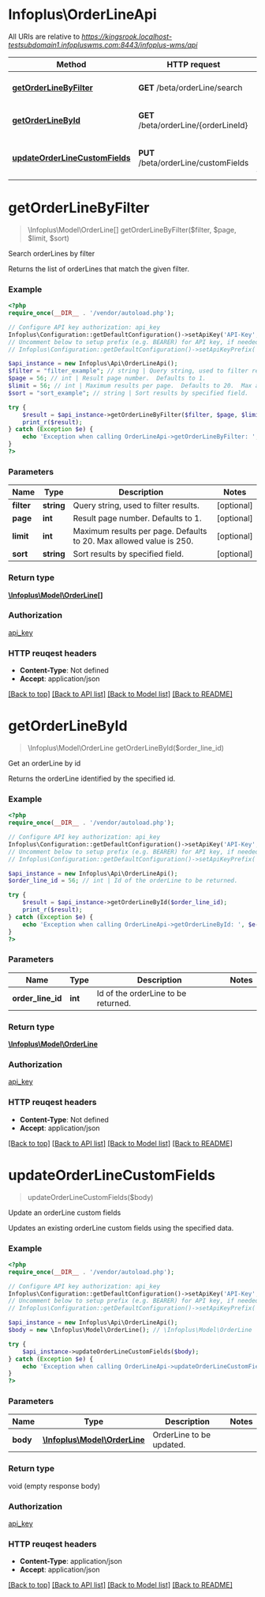# Infoplus\OrderLineApi

All URIs are relative to *https://kingsrook.localhost-testsubdomain1.infopluswms.com:8443/infoplus-wms/api*

Method | HTTP request | Description
------------- | ------------- | -------------
[**getOrderLineByFilter**](OrderLineApi.md#getOrderLineByFilter) | **GET** /beta/orderLine/search | Search orderLines by filter
[**getOrderLineById**](OrderLineApi.md#getOrderLineById) | **GET** /beta/orderLine/{orderLineId} | Get an orderLine by id
[**updateOrderLineCustomFields**](OrderLineApi.md#updateOrderLineCustomFields) | **PUT** /beta/orderLine/customFields | Update an orderLine custom fields


# **getOrderLineByFilter**
> \Infoplus\Model\OrderLine[] getOrderLineByFilter($filter, $page, $limit, $sort)

Search orderLines by filter

Returns the list of orderLines that match the given filter.

### Example 
```php
<?php
require_once(__DIR__ . '/vendor/autoload.php');

// Configure API key authorization: api_key
Infoplus\Configuration::getDefaultConfiguration()->setApiKey('API-Key', 'YOUR_API_KEY');
// Uncomment below to setup prefix (e.g. BEARER) for API key, if needed
// Infoplus\Configuration::getDefaultConfiguration()->setApiKeyPrefix('API-Key', 'BEARER');

$api_instance = new Infoplus\Api\OrderLineApi();
$filter = "filter_example"; // string | Query string, used to filter results.
$page = 56; // int | Result page number.  Defaults to 1.
$limit = 56; // int | Maximum results per page.  Defaults to 20.  Max allowed value is 250.
$sort = "sort_example"; // string | Sort results by specified field.

try { 
    $result = $api_instance->getOrderLineByFilter($filter, $page, $limit, $sort);
    print_r($result);
} catch (Exception $e) {
    echo 'Exception when calling OrderLineApi->getOrderLineByFilter: ', $e->getMessage(), "\n";
}
?>
```

### Parameters

Name | Type | Description  | Notes
------------- | ------------- | ------------- | -------------
 **filter** | **string**| Query string, used to filter results. | [optional] 
 **page** | **int**| Result page number.  Defaults to 1. | [optional] 
 **limit** | **int**| Maximum results per page.  Defaults to 20.  Max allowed value is 250. | [optional] 
 **sort** | **string**| Sort results by specified field. | [optional] 

### Return type

[**\Infoplus\Model\OrderLine[]**](OrderLine.md)

### Authorization

[api_key](../README.md#api_key)

### HTTP reuqest headers

 - **Content-Type**: Not defined
 - **Accept**: application/json

[[Back to top]](#) [[Back to API list]](../README.md#documentation-for-api-endpoints) [[Back to Model list]](../README.md#documentation-for-models) [[Back to README]](../README.md)

# **getOrderLineById**
> \Infoplus\Model\OrderLine getOrderLineById($order_line_id)

Get an orderLine by id

Returns the orderLine identified by the specified id.

### Example 
```php
<?php
require_once(__DIR__ . '/vendor/autoload.php');

// Configure API key authorization: api_key
Infoplus\Configuration::getDefaultConfiguration()->setApiKey('API-Key', 'YOUR_API_KEY');
// Uncomment below to setup prefix (e.g. BEARER) for API key, if needed
// Infoplus\Configuration::getDefaultConfiguration()->setApiKeyPrefix('API-Key', 'BEARER');

$api_instance = new Infoplus\Api\OrderLineApi();
$order_line_id = 56; // int | Id of the orderLine to be returned.

try { 
    $result = $api_instance->getOrderLineById($order_line_id);
    print_r($result);
} catch (Exception $e) {
    echo 'Exception when calling OrderLineApi->getOrderLineById: ', $e->getMessage(), "\n";
}
?>
```

### Parameters

Name | Type | Description  | Notes
------------- | ------------- | ------------- | -------------
 **order_line_id** | **int**| Id of the orderLine to be returned. | 

### Return type

[**\Infoplus\Model\OrderLine**](OrderLine.md)

### Authorization

[api_key](../README.md#api_key)

### HTTP reuqest headers

 - **Content-Type**: Not defined
 - **Accept**: application/json

[[Back to top]](#) [[Back to API list]](../README.md#documentation-for-api-endpoints) [[Back to Model list]](../README.md#documentation-for-models) [[Back to README]](../README.md)

# **updateOrderLineCustomFields**
> updateOrderLineCustomFields($body)

Update an orderLine custom fields

Updates an existing orderLine custom fields using the specified data.

### Example 
```php
<?php
require_once(__DIR__ . '/vendor/autoload.php');

// Configure API key authorization: api_key
Infoplus\Configuration::getDefaultConfiguration()->setApiKey('API-Key', 'YOUR_API_KEY');
// Uncomment below to setup prefix (e.g. BEARER) for API key, if needed
// Infoplus\Configuration::getDefaultConfiguration()->setApiKeyPrefix('API-Key', 'BEARER');

$api_instance = new Infoplus\Api\OrderLineApi();
$body = new \Infoplus\Model\OrderLine(); // \Infoplus\Model\OrderLine | OrderLine to be updated.

try { 
    $api_instance->updateOrderLineCustomFields($body);
} catch (Exception $e) {
    echo 'Exception when calling OrderLineApi->updateOrderLineCustomFields: ', $e->getMessage(), "\n";
}
?>
```

### Parameters

Name | Type | Description  | Notes
------------- | ------------- | ------------- | -------------
 **body** | [**\Infoplus\Model\OrderLine**](\Infoplus\Model\OrderLine.md)| OrderLine to be updated. | 

### Return type

void (empty response body)

### Authorization

[api_key](../README.md#api_key)

### HTTP reuqest headers

 - **Content-Type**: application/json
 - **Accept**: application/json

[[Back to top]](#) [[Back to API list]](../README.md#documentation-for-api-endpoints) [[Back to Model list]](../README.md#documentation-for-models) [[Back to README]](../README.md)


